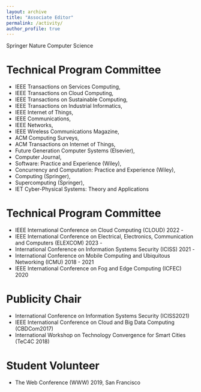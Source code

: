 ```yaml
---
layout: archive
title: "Associate Editor"
permalink: /activity/
author_profile: true
---
```


Springer Nature Computer Science


Technical Program Committee
======

* IEEE Transactions on Services Computing,
* IEEE Transactions on Cloud Computing,
* IEEE Transactions on Sustainable Computing,
* IEEE Transactions on Industrial Informatics, 
* IEEE Internet of Things, 
* IEEE Communications,
* IEEE Networks, 
* IEEE Wireless Communications Magazine, 
* ACM Computing Surveys,
* ACM Transactions on Internet of Things,
* Future Generation Computer Systems (Elsevier), 
* Computer Journal, 
* Software: Practice and Experience (Wiley),
* Concurrency and Computation: Practice and Experience (Wiley),
* Computing (Springer), 
* Supercomputing (Springer),
* IET Cyber-Physical Systems: Theory and Applications

Technical Program Committee
======

* IEEE International Conference on Cloud Computing (CLOUD) 2022 - 
* IEEE International Conference on Electrical, Electronics, Communication and Computers (ELEXCOM) 2023 - 
* International Conference on Information Systems Security (ICISS) 2021 - 
* International Conference on Mobile Computing and Ubiquitous Networking (ICMU) 2018 - 2021
* IEEE International Conference on Fog and Edge Computing (ICFEC) 2020


Publicity Chair
======

* International Conference on Information Systems Security (ICISS2021) 
* IEEE International Conference on Cloud and Big Data Computing (CBDCom2017)
* International Workshop on Technology Convergence for Smart Cities (TeC4C 2018)

Student Volunteer
======

* The Web Conference (WWW) 2019, San Francisco